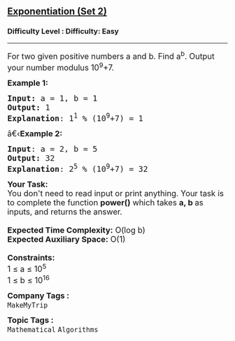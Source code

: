 <h2><a href="https://www.geeksforgeeks.org/problems/abset-25327/1?page=11&status=unsolved&sortBy=accuracy">Exponentiation (Set 2)</a></h2><h3>Difficulty Level : Difficulty: Easy</h3><hr><div class="problems_problem_content__Xm_eO"><p><span style="font-size:18px">For two given positive numbers a and b. Find a<sup>b</sup>. Output your number modulus 10<sup>9</sup>+7.</span></p>

<p><span style="font-size:18px"><strong>Example 1:</strong></span></p>

<pre><span style="font-size:18px"><strong>Input: </strong>a = 1, b = 1
<strong>Output:</strong> 1
<strong>Explanation</strong>: 1<sup>1</sup>&nbsp;% (10<sup>9</sup>+7) = 1
</span></pre>

<p><span style="font-size:18px">â€‹<strong>Example 2:</strong></span></p>

<pre><span style="font-size:18px"><strong>Input</strong>: a = 2, b = 5
<strong>Output:</strong> 32
<strong>Explanation</strong>: 2<sup>5</sup>&nbsp;% (10<sup>9</sup>+7) = 32</span></pre>

<p><span style="font-size:18px"><strong>Your Task:&nbsp;&nbsp;</strong><br>
You don't need to read input or print anything. Your task is to complete the function&nbsp;<strong>power()</strong>&nbsp;which takes <strong>a, b&nbsp;</strong>as inputs, and returns the answer.<br>
<br>
<strong>Expected Time Complexity:</strong>&nbsp;O(log b)<br>
<strong>Expected Auxiliary Space:</strong>&nbsp;O(1)<br>
<br>
<strong>Constraints:</strong><br>
1 ≤&nbsp;a ≤ 10<sup>5</sup><br>
1 ≤ b ≤ 10<sup>16</sup></span></p>
</div><p><span style=font-size:18px><strong>Company Tags : </strong><br><code>MakeMyTrip</code>&nbsp;<br><p><span style=font-size:18px><strong>Topic Tags : </strong><br><code>Mathematical</code>&nbsp;<code>Algorithms</code>&nbsp;